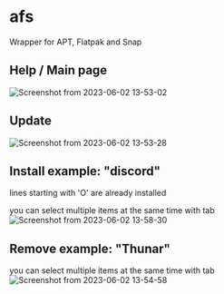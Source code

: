 # afs
Wrapper for APT, Flatpak and Snap

## Help / Main page
![Screenshot from 2023-06-02 13-53-02](https://github.com/hobronc/afs/assets/45543141/0822b80c-122a-4de0-ba6a-459572ce1c82)


## Update
![Screenshot from 2023-06-02 13-53-28](https://github.com/hobronc/afs/assets/45543141/5b568c17-ce0f-405a-8d94-4aeec89b6b6a)


## Install example: "discord"
lines starting with 'O' are already installed

you can select multiple items at the same time with tab
![Screenshot from 2023-06-02 13-58-30](https://github.com/hobronc/afs/assets/45543141/63a09521-18e1-44de-94e2-2042096b75d4)



## Remove example: "Thunar"
you can select multiple items at the same time with tab
![Screenshot from 2023-06-02 13-54-58](https://github.com/hobronc/afs/assets/45543141/ba37200d-7f56-414d-9397-c30119deef8f)

